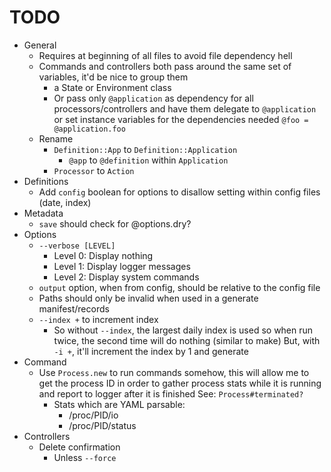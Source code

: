 # TODO

* General
  * Requires at beginning of all files to avoid file dependency hell
  * Commands and controllers both pass around the same set of variables, it'd be nice to group them
    * a State or Environment class
    * Or pass only `@application` as dependency for all processors/controllers and have them delegate to
      `@application` or set instance variables for the dependencies needed `@foo = @application.foo`
  * Rename
    * `Definition::App` to `Definition::Application`
      * `@app` to `@definition` within `Application`
    * `Processor` to `Action`
* Definitions
  * Add `config` boolean for options to disallow setting within config files (date, index)
* Metadata
  * `save` should check for @options.dry?
* Options
  * `--verbose [LEVEL]`
    * Level 0: Display nothing
    * Level 1: Display logger messages
    * Level 2: Display system commands
  * `output` option, when from config, should be relative to the config file
  * Paths should only be invalid when used in a generate manifest/records
  * `--index +` to increment index
    * So without `--index`, the largest daily index is used so when run twice, the second time will
      do nothing (similar to make)
      But, with `-i +`, it'll increment the index by 1 and generate
* Command
  * Use `Process.new` to run commands somehow, this will allow me to get the process ID in order to
    gather process stats while it is running and report to logger after it is finished
    See: `Process#terminated?`
    * Stats which are YAML parsable:
      * /proc/PID/io
      * /proc/PID/status
* Controllers
  * Delete confirmation
    * Unless `--force`

